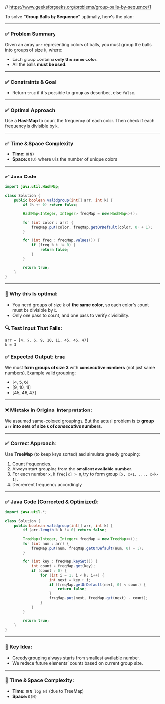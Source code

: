 // https://www.geeksforgeeks.org/problems/group-balls-by-sequence/1

To solve **"Group Balls by Sequence"** optimally, here's the plan:

---

### ✅ **Problem Summary**

Given an array `arr` representing colors of balls, you must group the balls into groups of size `k`, where:

* Each group contains **only the same color**.
* All the balls **must be used**.

---

### ✅ **Constraints & Goal**

* Return `true` if it's possible to group as described, else `false`.

---

### ✅ **Optimal Approach**

Use a **HashMap** to count the frequency of each color.
Then check if each frequency is divisible by `k`.

---

### ✅ **Time & Space Complexity**

* **Time:** `O(N)`
* **Space:** `O(U)` where `U` is the number of unique colors

---

### ✅ **Java Code**

```java
import java.util.HashMap;

class Solution {
    public boolean validgroup(int[] arr, int k) {
        if (k <= 0) return false;

        HashMap<Integer, Integer> freqMap = new HashMap<>();

        for (int color : arr) {
            freqMap.put(color, freqMap.getOrDefault(color, 0) + 1);
        }

        for (int freq : freqMap.values()) {
            if (freq % k != 0) {
                return false;
            }
        }

        return true;
    }
}
```

---

### 🧠 Why this is optimal:

* You need groups of size `k` of **the same color**, so each color's count must be divisible by `k`.
* Only one pass to count, and one pass to verify divisibility.


### 🔍 **Test Input That Fails:**

```plaintext
arr = [4, 5, 6, 9, 10, 11, 45, 46, 47]
k = 3
```

### ✅ Expected Output: `true`

We must **form groups of size 3** with **consecutive numbers** (not just same numbers).
Example valid grouping:

* \[4, 5, 6]
* \[9, 10, 11]
* \[45, 46, 47]

---

### ❌ Mistake in Original Interpretation:

We assumed same-colored groupings.
But the actual problem is to **group `arr` into sets of size `k` of *consecutive* numbers**.

---

### ✅ Correct Approach:

Use **TreeMap** (to keep keys sorted) and simulate greedy grouping:

1. Count frequencies.
2. Always start grouping from the **smallest available number**.
3. For each number `x`, if `freq[x] > 0`, try to form group `[x, x+1, ..., x+k-1]`.
4. Decrement frequency accordingly.

---

### ✅ Java Code (Corrected & Optimized):

```java
import java.util.*;

class Solution {
    public boolean validgroup(int[] arr, int k) {
        if (arr.length % k != 0) return false;

        TreeMap<Integer, Integer> freqMap = new TreeMap<>();
        for (int num : arr) {
            freqMap.put(num, freqMap.getOrDefault(num, 0) + 1);
        }

        for (int key : freqMap.keySet()) {
            int count = freqMap.get(key);
            if (count > 0) {
                for (int i = 1; i < k; i++) {
                    int next = key + i;
                    if (freqMap.getOrDefault(next, 0) < count) {
                        return false;
                    }
                    freqMap.put(next, freqMap.get(next) - count);
                }
            }
        }

        return true;
    }
}
```

---

### 🧠 Key Idea:

* Greedy grouping always starts from smallest available number.
* We reduce future elements’ counts based on current group size.

---

### 🧪 Time & Space Complexity:

* **Time:** `O(N log N)` (due to TreeMap)
* **Space:** `O(N)`
